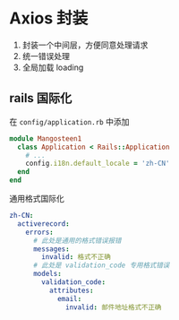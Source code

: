 # Axios 封装

1. 封装一个中间层，方便同意处理请求
2. 统一错误处理
3. 全局加载 loading

## rails 国际化

在 `config/application.rb` 中添加

```ruby
module Mangosteen1
  class Application < Rails::Application
    # ...
    config.i18n.default_locale = 'zh-CN'
  end
end
```


通用格式国际化

```yml
zh-CN:
  activerecord:
    errors:
      # 此处是通用的格式错误报错
      messages:
        invalid: 格式不正确
      # 此处是 validation_code 专用格式错误
      models:
        validation_code:
          attributes:
            email:
              invalid: 邮件地址格式不正确

```